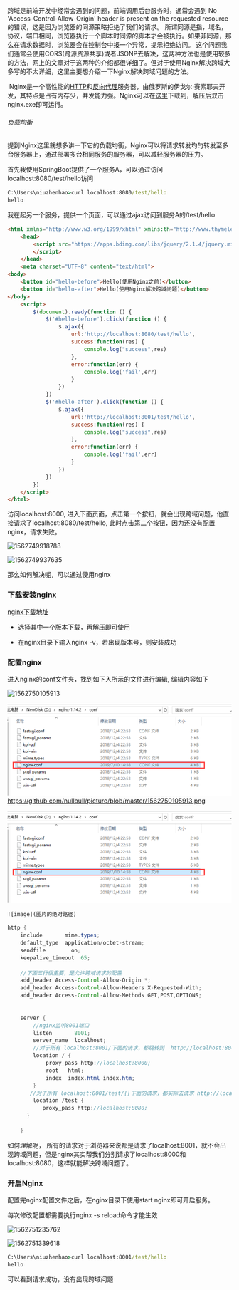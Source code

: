 跨域是前端开发中经常会遇到的问题，前端调用后台服务时，通常会遇到 No 'Access-Control-Allow-Origin' header is present on the requested resource的错误，这是因为浏览器的同源策略拒绝了我们的请求。
       所谓同源是指，域名，协议，端口相同，浏览器执行一个脚本时同源的脚本才会被执行。如果非同源，那么在请求数据时，浏览器会在控制台中报一个异常，提示拒绝访问。
       这个问题我们通常会使用CORS(跨源资源共享)或者JSONP去解决，这两种方法也是使用较多的方法，网上的文章对于这两种的介绍都很详细了。但对于使用Nginx解决跨域大多写的不太详细，这里主要想介绍一下Nginx解决跨域问题的方法。

​      Nginx是一个高性能的[HTTP](https://link.jianshu.com?t=https%3A%2F%2Fbaike.baidu.com%2Fitem%2FHTTP)和[反向代理](https://link.jianshu.com?t=https%3A%2F%2Fbaike.baidu.com%2Fitem%2F%E5%8F%8D%E5%90%91%E4%BB%A3%E7%90%86)服务器，由俄罗斯的伊戈尔·赛索耶夫开发，其特点是占有内存少，并发能力强。Nginx可以在[这里](https://link.jianshu.com?t=http%3A%2F%2Fnginx.org%2Fen%2F)下载到，解压后双击nginx.exe即可运行。

###### 负载均衡

   提到Nginx这里就想多讲一下它的负载均衡，Nginx可以将请求转发均匀转发至多台服务器上，通过部署多台相同服务的服务器，可以减轻服务器的压力。

首先我使用SpringBoot提供了一个服务A，可以通过访问localhost:8080/test/hello访问

```cmd
C:\Users\niuzhenhao>curl localhost:8080/test/hello
hello
```

我在起另一个服务，提供一个页面，可以通过ajax访问到服务A的/test/hello

```html
<html xmlns="http://www.w3.org/1999/xhtml" xmlns:th="http://www.thymeleaf.org">
    <head>
        <script src="https://apps.bdimg.com/libs/jquery/2.1.4/jquery.min.js">
        </script>
    </head>
    <meta charset="UTF-8" content="text/html">
<body>
    <button id="hello-before">Hello(使用Nginx之前)</button>
    <button id="hello-after">Hello(使用Nginx解决跨域问题)</button>
</body>
    <script>
        $(document).ready(function () {
            $('#hello-before').click(function () {
                $.ajax({
                    url:'http://localhost:8080/test/hello',
                    success:function(res) {
                        console.log("success",res)
                    },
                    error:function(err) {
                        console.log('fail',err)
                    }
                })
            })
            $('#hello-after').click(function () {
                $.ajax({
                    url:'http://localhost:8001/test/hello',
                    success:function(res) {
                        console.log("success",res)
                    },
                    error:function(err) {
                        console.log('fail',err)
                    }
                })
            })
        })
    </script>
</html>
```

访问localhost:8000, 进入下面页面，点击第一个按钮，就会出现跨域问题，他直接请求了localhost:8080/test/hello, 此时点击第二个按钮，因为还没有配置nginx，请求失败。

![1562749918788](C:\Users\niuzhenhao\AppData\Roaming\Typora\typora-user-images\1562749918788.png)

![1562749937635](C:\Users\niuzhenhao\AppData\Roaming\Typora\typora-user-images\1562749937635.png)

那么如何解决呢，可以通过使用nginx

### 下载安装nginx

[nginx下载地址](http://nginx.org/en/download.html)

- 选择其中一个版本下载，再解压即可使用

- 在nginx目录下输入nginx -v，若出现版本号，则安装成功

### 配置nginx

  进入nginx的conf文件夹，找到如下入所示的文件进行编辑, 编辑内容如下

![1562750105913](C:\Users\niuzhenhao\AppData\Roaming\Typora\typora-user-images\1562750105913.png)

![123](https://github.com/nullbull/picture/blob/master/1562750105913.png)https://github.com/nullbull/picture/blob/master/1562750105913.png

![image](https://github.com/nullbull/picture/blob/master/1562750105913.png)

```
![image](图片的绝对路径)
```

```java
http {
    include       mime.types;
    default_type  application/octet-stream;
    sendfile        on;
    keepalive_timeout  65;

	//下面三行很重要，是允许跨域请求的配置
    add_header Access-Control-Allow-Origin *;
    add_header Access-Control-Allow-Headers X-Requested-With;
    add_header Access-Control-Allow-Methods GET,POST,OPTIONS;


    server {
   		//nginx监听8001端口
        listen       8001; 
        server_name  localhost;
        //对于所有 localhost:8001/下面的请求，都跳转到  http://localhost:8000 
        location / {
            proxy_pass http://localhost:8000;
            root   html;
            index  index.html index.htm;
        }
	   //对于所有 localhost:8001/test/{}下面的请求，都实际去请求 http://localhost:8080/test/{}
        location /test {
           proxy_pass http://localhost:8080;
      }
     
    }

```

如何理解呢， 所有的请求对于浏览器来说都是请求了localhost:8001，就不会出现跨域问题，但是nginx其实帮我们分别请求了localhost:8000和localhost:8080，这样就能解决跨域问题了。

### 开启Nginx

配置完nginx配置文件之后，在nginx目录下使用start nginx即可开启服务。

每次修改配置都需要执行nginx -s reload命令才能生效

![1562751235762](C:\Users\niuzhenhao\AppData\Roaming\Typora\typora-user-images\1562751235762.png)

![1562751339618](C:\Users\niuzhenhao\AppData\Roaming\Typora\typora-user-images\1562751339618.png)



```cmd
C:\Users\niuzhenhao>curl localhost:8001/test/hello
hello
```

可以看到请求成功，没有出现跨域问题